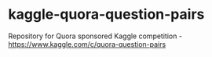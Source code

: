 # kaggle-quora-question-pairs
Repository for Quora sponsored Kaggle competition - https://www.kaggle.com/c/quora-question-pairs

